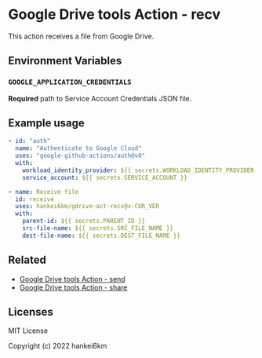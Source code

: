 # Google Drive tools Action - recv

This action receives a file from Google Drive.

## Environment Variables

### `GOOGLE_APPLICATION_CREDENTIALS`

**Required** path to Service Account Credentials JSON file.

<!-- INSERT -->

## Example usage

```yaml
- id: "auth"
  name: "Authenticate to Google Cloud"
  uses: "google-github-actions/auth@v0"
  with:
    workload_identity_provider: ${{ secrets.WORKLOAD_IDENTITY_PROVIDER }}
    service_account: ${{ secrets.SERVICE_ACCOUNT }}

- name: Receive file
  id: receive
  uses: hankei6km/gdrive-act-recv@v:CUR_VER
  with:
    parent-id: ${{ secrets.PARENT_ID }}
    src-file-name: ${{ secrets.SRC_FILE_NAME }}
    dest-file-name: ${{ secrets.DEST_FILE_NAME }}
```

## Related

- [Google Drive tools Action - send](https://github.com/hankei6km/gdrive-act-send)
- [Google Drive tools Action - share](https://github.com/hankei6km/gdrive-act-share)

## Licenses

MIT License

Copyright (c) 2022 hankei6km
